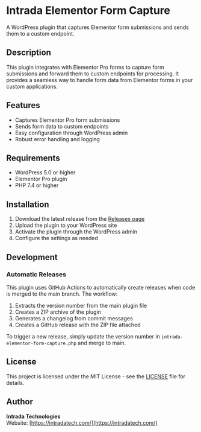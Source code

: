 # Intrada Elementor Form Capture

A WordPress plugin that captures Elementor form submissions and sends them to a custom endpoint.

## Description

This plugin integrates with Elementor Pro forms to capture form submissions and forward them to custom endpoints for processing. It provides a seamless way to handle form data from Elementor forms in your custom applications.

## Features

- Captures Elementor Pro form submissions
- Sends form data to custom endpoints
- Easy configuration through WordPress admin
- Robust error handling and logging

## Requirements

- WordPress 5.0 or higher
- Elementor Pro plugin
- PHP 7.4 or higher

## Installation

1. Download the latest release from the [Releases page](../../releases)
2. Upload the plugin to your WordPress site
3. Activate the plugin through the WordPress admin
4. Configure the settings as needed

## Development

### Automatic Releases

This plugin uses GitHub Actions to automatically create releases when code is merged to the main branch. The workflow:

1. Extracts the version number from the main plugin file
2. Creates a ZIP archive of the plugin
3. Generates a changelog from commit messages
4. Creates a GitHub release with the ZIP file attached

To trigger a new release, simply update the version number in `intrada-elementor-form-capture.php` and merge to main.

## License

This project is licensed under the MIT License - see the [LICENSE](LICENSE) file for details.

## Author

**Intrada Technologies**  
Website: [https://intradatech.com/](https://intradatech.com/)